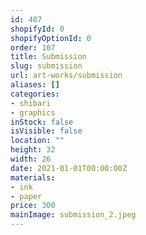 ```yaml
---
id: 487
shopifyId: 0
shopifyOptionId: 0
order: 107
title: Submission
slug: submission
url: art-works/submission
aliases: []
categories:
- shibari
- graphics
inStock: false
isVisible: false
location: ""
height: 32
width: 26
date: 2021-01-01T00:00:00Z
materials:
- ink
- paper
price: 300
mainImage: submission_2.jpeg
---
```


